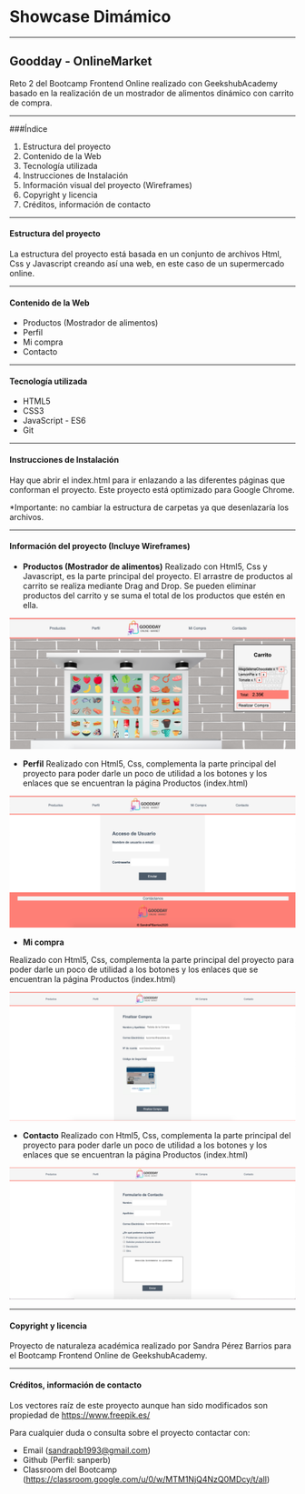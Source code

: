 # Showcase Dimámico
---
## Goodday - OnlineMarket

Reto 2 del Bootcamp Frontend Online realizado con GeekshubAcademy basado en la realización de un mostrador de alimentos dinámico con carrito de compra.

---

###Índice

1. Estructura del proyecto
2. Contenido de la Web
3. Tecnología utilizada
4. Instrucciones de Instalación
5. Información visual del proyecto (Wireframes)
5. Copyright y licencia
6. Créditos, información de contacto

---

#### Estructura del proyecto
La estructura del proyecto está basada en un conjunto de archivos Html, Css y Javascript creando así una web, en este caso de un supermercado online.

---


#### Contenido de la Web
- Productos (Mostrador de alimentos)
- Perfil
- Mi compra
- Contacto

---

#### Tecnología utilizada
- HTML5
- CSS3
- JavaScript - ES6
- Git

---

#### Instrucciones de Instalación
Hay que abrir el index.html para ir enlazando a las diferentes páginas que conforman el proyecto.
Este proyecto está optimizado para Google Chrome.

*Importante: no cambiar la estructura de carpetas ya que desenlazaría los archivos.

---

#### Información del proyecto (Incluye Wireframes)
- **Productos (Mostrador de alimentos)**
Realizado con Html5, Css y Javascript, es la parte principal del proyecto. El arrastre de productos al carrito se realiza mediante Drag and Drop. Se pueden eliminar productos del carrito y se suma el total de los productos que estén en ella.

![Mostrador de productos](/IMG/ImgFondoyrecursos/ImgsReadme/mostradorexample.png)

- **Perfil**
Realizado con Html5, Css, complementa la parte principal del proyecto para poder darle un poco de utilidad a los botones y los enlaces que se encuentran la página Productos (index.html)

![Mostrador de productos](/IMG/ImgFondoyrecursos/ImgsReadme/usuarioexample.png)

- **Mi compra**

Realizado con Html5, Css, complementa la parte principal del proyecto para poder darle un poco de utilidad a los botones y los enlaces que se encuentran la página Productos (index.html)

![Mostrador de productos](/IMG/ImgFondoyrecursos/ImgsReadme/compraexample.png)

- **Contacto**
Realizado con Html5, Css, complementa la parte principal del proyecto para poder darle un poco de utilidad a los botones y los enlaces que se encuentran la página Productos (index.html)

![Mostrador de productos](/IMG/ImgFondoyrecursos/ImgsReadme/contactoexample.png)

---

#### Copyright y licencia
Proyecto de naturaleza académica realizado por Sandra Pérez Barrios para el Bootcamp Frontend Online de GeekshubAcademy.

---

#### Créditos, información de contacto

Los vectores raíz de este proyecto aunque han sido modificados son propiedad de https://www.freepik.es/

Para cualquier duda o consulta sobre el proyecto contactar con:
- Email (sandrapb1993@gmail.com)
- Github (Perfil: sanperb)
- Classroom del Bootcamp (https://classroom.google.com/u/0/w/MTM1NjQ4NzQ0MDcy/t/all)
